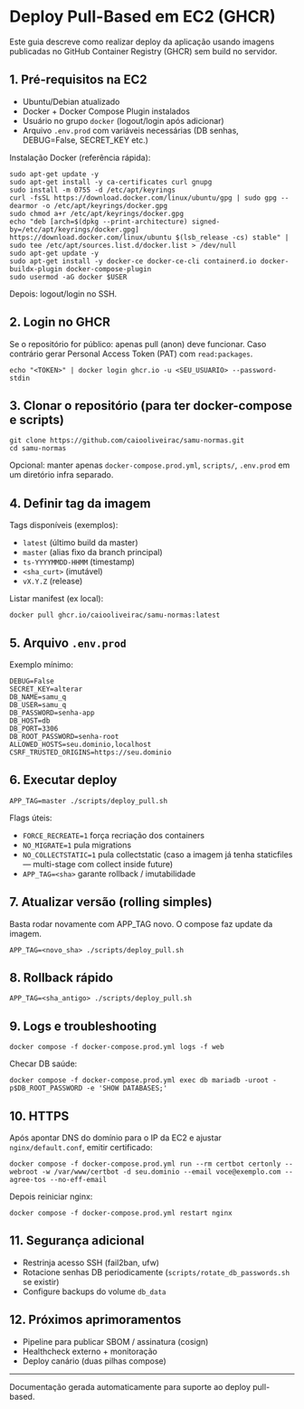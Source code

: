 # Deploy Pull-Based em EC2 (GHCR)

Este guia descreve como realizar deploy da aplicação usando imagens publicadas no GitHub Container Registry (GHCR) sem build no servidor.

## 1. Pré-requisitos na EC2
- Ubuntu/Debian atualizado
- Docker + Docker Compose Plugin instalados
- Usuário no grupo `docker` (logout/login após adicionar)
- Arquivo `.env.prod` com variáveis necessárias (DB senhas, DEBUG=False, SECRET_KEY etc.)

Instalação Docker (referência rápida):
```
sudo apt-get update -y
sudo apt-get install -y ca-certificates curl gnupg
sudo install -m 0755 -d /etc/apt/keyrings
curl -fsSL https://download.docker.com/linux/ubuntu/gpg | sudo gpg --dearmor -o /etc/apt/keyrings/docker.gpg
sudo chmod a+r /etc/apt/keyrings/docker.gpg
echo "deb [arch=$(dpkg --print-architecture) signed-by=/etc/apt/keyrings/docker.gpg] https://download.docker.com/linux/ubuntu $(lsb_release -cs) stable" | sudo tee /etc/apt/sources.list.d/docker.list > /dev/null
sudo apt-get update -y
sudo apt-get install -y docker-ce docker-ce-cli containerd.io docker-buildx-plugin docker-compose-plugin
sudo usermod -aG docker $USER
```
Depois: logout/login no SSH.

## 2. Login no GHCR
Se o repositório for público: apenas pull (anon) deve funcionar. Caso contrário gerar Personal Access Token (PAT) com `read:packages`.
```
echo "<TOKEN>" | docker login ghcr.io -u <SEU_USUARIO> --password-stdin
```

## 3. Clonar o repositório (para ter docker-compose e scripts)
```
git clone https://github.com/caiooliveirac/samu-normas.git
cd samu-normas
```
Opcional: manter apenas `docker-compose.prod.yml`, `scripts/`, `.env.prod` em um diretório infra separado.

## 4. Definir tag da imagem
Tags disponíveis (exemplos):
- `latest` (último build da master)
- `master` (alias fixo da branch principal)
- `ts-YYYYMMDD-HHMM` (timestamp)
- `<sha_curt>` (imutável)
- `vX.Y.Z` (release)

Listar manifest (ex local):
```
docker pull ghcr.io/caiooliveirac/samu-normas:latest
```

## 5. Arquivo `.env.prod`
Exemplo mínimo:
```
DEBUG=False
SECRET_KEY=alterar
DB_NAME=samu_q
DB_USER=samu_q
DB_PASSWORD=senha-app
DB_HOST=db
DB_PORT=3306
DB_ROOT_PASSWORD=senha-root
ALLOWED_HOSTS=seu.dominio,localhost
CSRF_TRUSTED_ORIGINS=https://seu.dominio
```

## 6. Executar deploy
```
APP_TAG=master ./scripts/deploy_pull.sh
```
Flags úteis:
- `FORCE_RECREATE=1` força recriação dos containers
- `NO_MIGRATE=1` pula migrations
- `NO_COLLECTSTATIC=1` pula collectstatic (caso a imagem já tenha staticfiles — multi-stage com collect inside future)
- `APP_TAG=<sha>` garante rollback / imutabilidade

## 7. Atualizar versão (rolling simples)
Basta rodar novamente com APP_TAG novo. O compose faz update da imagem.
```
APP_TAG=<novo_sha> ./scripts/deploy_pull.sh
```

## 8. Rollback rápido
```
APP_TAG=<sha_antigo> ./scripts/deploy_pull.sh
```

## 9. Logs e troubleshooting
```
docker compose -f docker-compose.prod.yml logs -f web
```
Checar DB saúde:
```
docker compose -f docker-compose.prod.yml exec db mariadb -uroot -p$DB_ROOT_PASSWORD -e 'SHOW DATABASES;' 
```

## 10. HTTPS
Após apontar DNS do domínio para o IP da EC2 e ajustar `nginx/default.conf`, emitir certificado:
```
docker compose -f docker-compose.prod.yml run --rm certbot certonly --webroot -w /var/www/certbot -d seu.dominio --email voce@exemplo.com --agree-tos --no-eff-email
```
Depois reiniciar nginx:
```
docker compose -f docker-compose.prod.yml restart nginx
```

## 11. Segurança adicional
- Restrinja acesso SSH (fail2ban, ufw)
- Rotacione senhas DB periodicamente (`scripts/rotate_db_passwords.sh` se existir)
- Configure backups do volume `db_data`

## 12. Próximos aprimoramentos
- Pipeline para publicar SBOM / assinatura (cosign)
- Healthcheck externo + monitoração
- Deploy canário (duas pilhas compose)

---
Documentação gerada automaticamente para suporte ao deploy pull-based.
